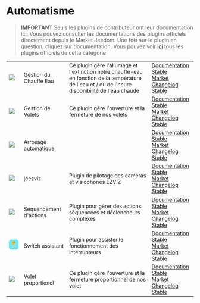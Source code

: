 
# Automatisme


>**IMPORTANT**
>Seuls les plugins de contributeur ont leur documentation ici. Vous pouvez consulter les documentations des plugins officiels directement depuis le Market Jeedom. Une fois sur le plugin en question, cliquez sur documentation.
>Vous pouvez voir [ici](https://market.jeedom.com/index.php?v=d&p=market&type=plugin&categorie=automatisation) tous les plugins officiels de cette catégorie


| | | | |
|--- | --- | --- | ---|
|<img src="ChauffeEau/ChauffeEau_icon.png" class="pluginLogo" width="100" />|Gestion du Chauffe Eau|Ce plugin gère l'allumage et l'extinction notre chauffe-eau en fonction de la température de l'eau et / ou de l'heure disponibilité de l'eau chaude|[Documentation Stable](https://mika-nt28.github.io/Documentations/ChauffeEau/fr_FR/)<br/>[Market](https://market.jeedom.com/index.php?v=d&p=market_display&id=2671)<br/>[Changelog Stable](https://mika-nt28.github.io/Documentations/ChauffeEau/fr_FR/changelog)|
|<img src="Volets/Volets_icon.png" class="pluginLogo" width="100" />|Gestion de Volets|Ce plugin gère l'ouverture et la fermeture de nos volets|[Documentation Stable](https://mika-nt28.github.io/Documentations/Volets/fr_FR/)<br/>[Market](https://market.jeedom.com/index.php?v=d&p=market_display&id=2612)<br/>[Changelog Stable](https://mika-nt28.github.io/Documentations/Volets/fr_FR/changelog)|
|<img src="arrosageAuto/arrosageAuto_icon.png" class="pluginLogo" width="100" />|Arrosage automatique||[Documentation Stable](https://mika-nt28.github.io/Documentations/arrosageAuto/fr_FR/)<br/>[Market](https://market.jeedom.com/index.php?v=d&p=market_display&id=2903)<br/>[Changelog Stable](https://mika-nt28.github.io/Documentations/arrosageAuto/fr_FR/changelog)|
|<img src="jeezviz/jeezviz_icon.png" class="pluginLogo" width="100" />|jeezviz|Plugin de pilotage des caméras et visiophones EZVIZ|[Documentation Stable](https://famille-ozaer.github.io/jeezviz/fr_FR/index.md)<br/>[Market](https://market.jeedom.com/index.php?v=d&p=market_display&id=4063)<br/>[Changelog Stable](https://famille-ozaer.github.io/jeezviz/fr_FR/changelog.html)|
|<img src="sequencing/sequencing_icon.png" class="pluginLogo" width="100" />|Séquencement d'actions|Plugin pour gérer des actions séquencées et déclencheurs complexes|[Documentation Stable](https://agp42.github.io/sequencing/fr_FR/)<br/>[Market](https://market.jeedom.com/index.php?v=d&p=market_display&id=3982)<br/>[Changelog Stable](https://agp42.github.io/sequencing/fr_FR/changelog)|
|<img src="swassist/swassist_icon.png" class="pluginLogo" width="100" />|Switch assistant|Plugin pour assister le fonctionnement des interrupteurs|[Documentation Stable](https://ktn001.github.io/fr_FR/swassist/index.html)<br/>[Market](https://market.jeedom.com/index.php?v=d&p=market_display&id=4170)<br/>[Changelog Stable](https://ktn001.github.io/fr_FR/swassist/changelog.html)|
|<img src="voletProp/voletProp_icon.png" class="pluginLogo" width="100" />|Volet proportionel|Ce plugin gère l'ouverture et la fermeture proportionnel de nos volet|[Documentation Stable](https://mika-nt28.github.io/Documentations/voletProp/fr_FR/)<br/>[Market](https://market.jeedom.com/index.php?v=d&p=market_display&id=3229)<br/>[Changelog Stable](https://mika-nt28.github.io/Documentations/voletProp/fr_FR/changelog)|

